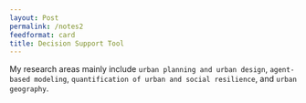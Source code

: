 ```yaml
---
layout: Post
permalink: /notes2
feedformat: card
title: Decision Support Tool
---
```


My research areas mainly include `urban planning and urban design`, `agent-based modeling`, `quantification of urban and social resilience`, and `urban geography`.
